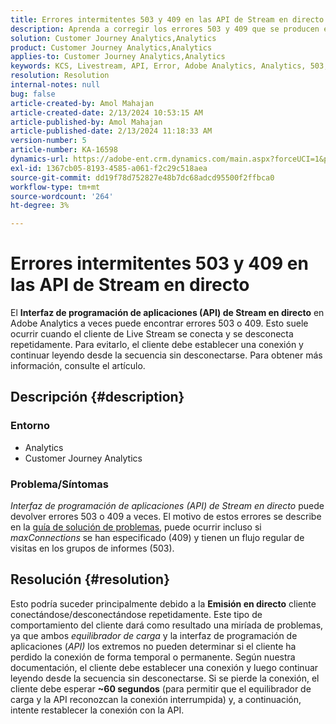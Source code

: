 ```yaml
---
title: Errores intermitentes 503 y 409 en las API de Stream en directo
description: Aprenda a corregir los errores 503 y 409 que se producen en las API de Adobe Analytics Live Stream. No conecte/desconecte repetidamente.
solution: Customer Journey Analytics,Analytics
product: Customer Journey Analytics,Analytics
applies-to: Customer Journey Analytics,Analytics
keywords: KCS, Livestream, API, Error, Adobe Analytics, Analytics, 503, error 409
resolution: Resolution
internal-notes: null
bug: false
article-created-by: Amol Mahajan
article-created-date: 2/13/2024 10:53:15 AM
article-published-by: Amol Mahajan
article-published-date: 2/13/2024 11:18:33 AM
version-number: 5
article-number: KA-16598
dynamics-url: https://adobe-ent.crm.dynamics.com/main.aspx?forceUCI=1&pagetype=entityrecord&etn=knowledgearticle&id=6aee7610-5eca-ee11-9079-6045bd0065f9
exl-id: 1367cb05-8193-4585-a061-f2c29c518aea
source-git-commit: dd19f78d752827e48b7dc68adcd95500f2ffbca0
workflow-type: tm+mt
source-wordcount: '264'
ht-degree: 3%

---
```


# Errores intermitentes 503 y 409 en las API de Stream en directo


El <b>Interfaz de programación de aplicaciones (API) de Stream en directo</b> en Adobe Analytics a veces puede encontrar errores 503 o 409. Esto suele ocurrir cuando el cliente de Live Stream se conecta y se desconecta repetidamente. Para evitarlo, el cliente debe establecer una conexión y continuar leyendo desde la secuencia sin desconectarse. Para obtener más información, consulte el artículo.

## Descripción {#description}


### <b>Entorno</b>

- Analytics
- Customer Journey Analytics


### <b>Problema/Síntomas</b>

*Interfaz de programación de aplicaciones (API) de Stream en directo* puede devolver errores 503 o 409 a veces. El motivo de estos errores se describe en la [guía de solución de problemas](https://github.com/AdobeDocs/analytics-1.4-apis/blob/master/docs/live-stream-api/troubleshooting.md), puede ocurrir incluso si *maxConnections* se han especificado (409) y tienen un flujo regular de visitas en los grupos de informes (503).


## Resolución {#resolution}


Esto podría suceder principalmente debido a la <b>Emisión en directo</b> cliente conectándose/desconectándose repetidamente. Este tipo de comportamiento del cliente dará como resultado una miríada de problemas, ya que ambos *equilibrador de carga* y la interfaz de programación de aplicaciones (*API)* los extremos no pueden determinar si el cliente ha perdido la conexión de forma temporal o permanente. Según nuestra documentación, el cliente debe establecer una conexión y luego continuar leyendo desde la secuencia sin desconectarse. Si se pierde la conexión, el cliente debe esperar <b>~60 segundos</b> (para permitir que el equilibrador de carga y la API reconozcan la conexión interrumpida) y, a continuación, intente restablecer la conexión con la API.
